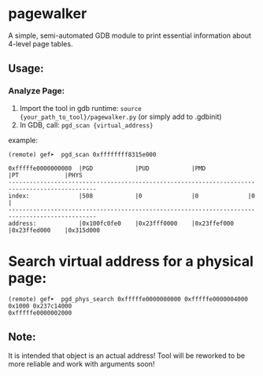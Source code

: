 # pagewalker

A simple, semi-automated GDB module to print essential information about 4-level page tables.

## Usage:

### Analyze Page:

1. Import the tool in gdb runtime: `source {your_path_to_tool}/pagewalker.py` (or simply add to .gdbinit)
2. In GDB, call: `pgd_scan {virtual_address}`

example:

```
(remote) gef➤  pgd_scan 0xffffffff8315e000

0xfffffe0000000000  |PGD            |PUD            |PMD            |PT             |PHYS           
-----------------------------------------------------------------------------------------------
index:              |508            |0              |0              |0              |               
-----------------------------------------------------------------------------------------------
address:            |0x100fc0fe0    |0x23fff0000    |0x23ffef000    |0x23ffed000    |0x315d000 
```

# Search virtual address for a physical page:

```
(remote) gef➤  pgd_phys_search 0xfffffe0000000000 0xfffffe0000004000 0x1000 0x237c14000
0xfffffe0000002000
```

## Note: 

It is intended that object is an actual address! Tool will be reworked to be more reliable and work with arguments soon!